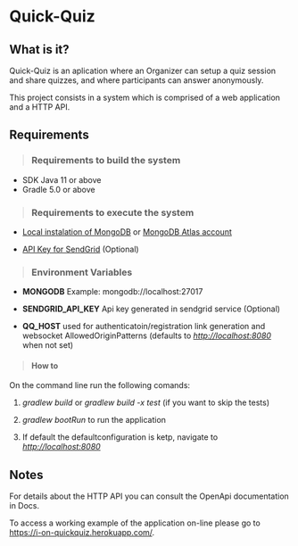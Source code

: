 # Quick-Quiz

## What is it?

Quick-Quiz is an aplication where an Organizer can setup a quiz session and share quizzes, and where participants can answer anonymously.

This project consists in a system which is comprised of a web application and a HTTP API.

## Requirements

> ### Requirements to build the system

- SDK Java 11 or above
- Gradle 5.0 or above

> ### Requirements to execute the system

- [Local instalation of MongoDB](https://www.mongodb.com/try/download/community) or [MongoDB Atlas account](https://www.mongodb.com/)

- [API Key for SendGrid](https://app.sendgrid.com/) (Optional)

> ### Environment Variables

- **MONGODB** Example: mongodb://localhost:27017

- **SENDGRID_API_KEY** Api key generated in sendgrid service (Optional)

- **QQ_HOST**  used for authenticatoin/registration link generation and websocket AllowedOriginPatterns (defaults to *<http://localhost:8080>* when not set)

> #### How to

On the command line run the following comands:

1. *gradlew build* or *gradlew build -x test* (if you want to skip the tests)

2. *gradlew bootRun* to run the application

3. If default the defaultconfiguration is ketp, navigate to *<http://localhost:8080>*

## Notes

For details about the HTTP API you can consult the OpenApi documentation in Docs.

To access a working example of the application on-line please go to <https://i-on-quickquiz.herokuapp.com/>.
